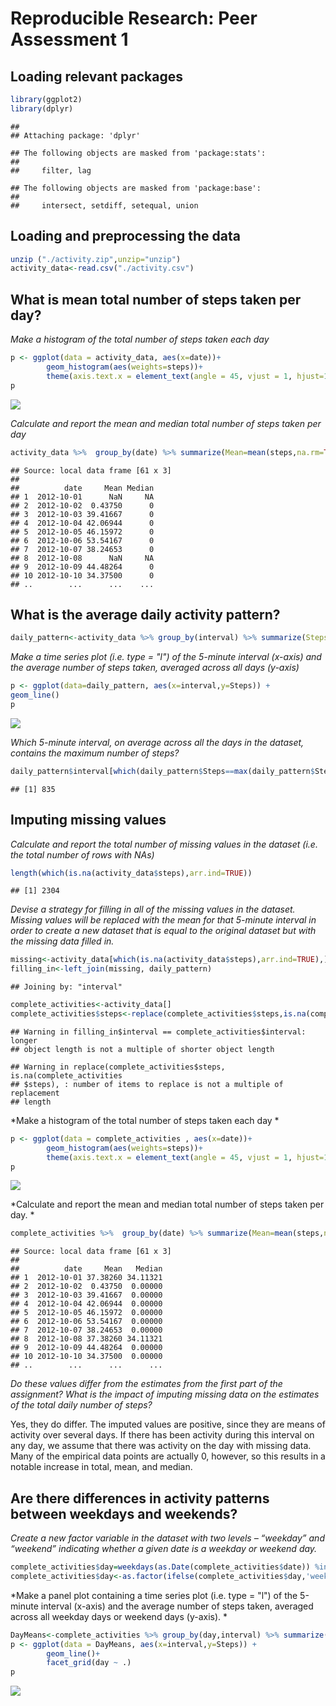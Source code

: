 # Reproducible Research: Peer Assessment 1
## Loading relevant packages

```r
library(ggplot2)
library(dplyr)
```

```
## 
## Attaching package: 'dplyr'
```

```
## The following objects are masked from 'package:stats':
## 
##     filter, lag
```

```
## The following objects are masked from 'package:base':
## 
##     intersect, setdiff, setequal, union
```
## Loading and preprocessing the data

```r
unzip ("./activity.zip",unzip="unzip")
activity_data<-read.csv("./activity.csv")
```

## What is mean total number of steps taken per day?
*Make a histogram of the total number of steps taken each day*

```r
p <- ggplot(data = activity_data, aes(x=date))+
        geom_histogram(aes(weights=steps))+
        theme(axis.text.x = element_text(angle = 45, vjust = 1, hjust=1)) 
p
```

![](PA1_template_files/figure-html/unnamed-chunk-3-1.png)

*Calculate and report the mean and median total number of steps taken
per day*

```r
activity_data %>%  group_by(date) %>% summarize(Mean=mean(steps,na.rm=TRUE), Median=median(steps,na.rm=TRUE))
```

```
## Source: local data frame [61 x 3]
## 
##          date     Mean Median
## 1  2012-10-01      NaN     NA
## 2  2012-10-02  0.43750      0
## 3  2012-10-03 39.41667      0
## 4  2012-10-04 42.06944      0
## 5  2012-10-05 46.15972      0
## 6  2012-10-06 53.54167      0
## 7  2012-10-07 38.24653      0
## 8  2012-10-08      NaN     NA
## 9  2012-10-09 44.48264      0
## 10 2012-10-10 34.37500      0
## ..        ...      ...    ...
```


## What is the average daily activity pattern?

```r
daily_pattern<-activity_data %>% group_by(interval) %>% summarize(Steps=mean(steps,na.rm=TRUE))
```

*Make a time series plot (i.e. type = "l") of the 5-minute interval (x-axis)
and the average number of steps taken, averaged across all days (y-axis)*

```r
p <- ggplot(data=daily_pattern, aes(x=interval,y=Steps)) +
geom_line()
p
```

![](PA1_template_files/figure-html/unnamed-chunk-6-1.png)

*Which 5-minute interval, on average across all the days in the dataset,
contains the maximum number of steps?*

```r
daily_pattern$interval[which(daily_pattern$Steps==max(daily_pattern$Steps))]
```

```
## [1] 835
```

## Imputing missing values
*Calculate and report the total number of missing values in the dataset
(i.e. the total number of rows with NAs)*

```r
length(which(is.na(activity_data$steps),arr.ind=TRUE))
```

```
## [1] 2304
```

*Devise a strategy for filling in all of the missing values in the dataset. Missing
values will be replaced with the mean for that 5-minute interval in order to 
create a new dataset that is equal to the original dataset but with the missing 
data filled in.*

```r
missing<-activity_data[which(is.na(activity_data$steps),arr.ind=TRUE),]
filling_in<-left_join(missing, daily_pattern)
```

```
## Joining by: "interval"
```

```r
complete_activities<-activity_data[]
complete_activities$steps<-replace(complete_activities$steps,is.na(complete_activities$steps),filling_in$Steps[which(filling_in$interval==complete_activities$interval)])
```

```
## Warning in filling_in$interval == complete_activities$interval: longer
## object length is not a multiple of shorter object length
```

```
## Warning in replace(complete_activities$steps, is.na(complete_activities
## $steps), : number of items to replace is not a multiple of replacement
## length
```

*Make a histogram of the total number of steps taken each day *

```r
p <- ggplot(data = complete_activities , aes(x=date))+
        geom_histogram(aes(weights=steps))+
        theme(axis.text.x = element_text(angle = 45, vjust = 1, hjust=1))
p
```

![](PA1_template_files/figure-html/unnamed-chunk-10-1.png)

*Calculate and report the mean and median total number of steps taken per day. *

```r
complete_activities %>%  group_by(date) %>% summarize(Mean=mean(steps,na.rm=TRUE), Median=median(steps,na.rm=TRUE))
```

```
## Source: local data frame [61 x 3]
## 
##          date     Mean   Median
## 1  2012-10-01 37.38260 34.11321
## 2  2012-10-02  0.43750  0.00000
## 3  2012-10-03 39.41667  0.00000
## 4  2012-10-04 42.06944  0.00000
## 5  2012-10-05 46.15972  0.00000
## 6  2012-10-06 53.54167  0.00000
## 7  2012-10-07 38.24653  0.00000
## 8  2012-10-08 37.38260 34.11321
## 9  2012-10-09 44.48264  0.00000
## 10 2012-10-10 34.37500  0.00000
## ..        ...      ...      ...
```

*Do these values differ from the estimates from the first part of the assignment?
What is the impact of imputing missing data on the estimates of the total
daily number of steps?*

Yes, they do differ. The imputed values are positive, since they are means of activity over several days. If there has been activity during this interval on any day, we assume that there was activity on the day with missing data. Many of the empirical data points are actually 0, however, so this results in a notable increase in total, mean, and median.

## Are there differences in activity patterns between weekdays and weekends?

*Create a new factor variable in the dataset with two levels – “weekday”
and “weekend” indicating whether a given date is a weekday or weekend
day.*

```r
complete_activities$day=weekdays(as.Date(complete_activities$date)) %in% c('Sunday','Saturday')
complete_activities$day<-as.factor(ifelse(complete_activities$day,'weekend','weekday'))
```

*Make a panel plot containing a time series plot (i.e. type = "l") of the
5-minute interval (x-axis) and the average number of steps taken, averaged
across all weekday days or weekend days (y-axis). *


```r
DayMeans<-complete_activities %>% group_by(day,interval) %>% summarize(Steps=mean(steps,na.rm=TRUE))
p <- ggplot(data = DayMeans, aes(x=interval,y=Steps)) +
        geom_line()+
        facet_grid(day ~ .)
p
```

![](PA1_template_files/figure-html/unnamed-chunk-13-1.png)
